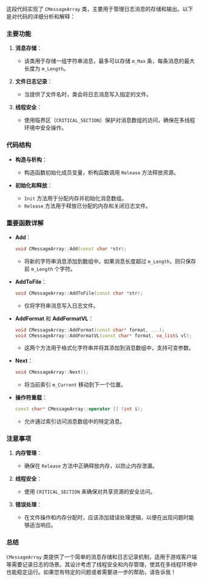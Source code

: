 这段代码实现了 `CMessageArray` 类，主要用于管理日志消息的存储和输出。以下是对代码的详细分析和解释：

### 主要功能

1. **消息存储**：
   - 该类用于存储一组字符串消息，最多可以存储 `m_Max` 条，每条消息的最大长度为 `m_Length`。

2. **文件日志记录**：
   - 当提供了文件名时，类会将日志消息写入指定的文件。

3. **线程安全**：
   - 使用临界区（`CRITICAL_SECTION`）保护对消息数组的访问，确保在多线程环境中安全操作。

### 代码结构

- **构造与析构**：
  - 构造函数初始化成员变量，析构函数调用 `Release` 方法释放资源。

- **初始化和释放**：
  - `Init` 方法用于分配内存并初始化消息数组。
  - `Release` 方法用于释放已分配的内存和关闭日志文件。

### 重要函数详解

- **Add**：
  ```cpp
  void CMessageArray::Add(const char *str);
  ```
  - 将新的字符串消息添加到数组中。如果消息长度超过 `m_Length`，则只保存前 `m_Length` 个字符。

- **AddToFile**：
  ```cpp
  void CMessageArray::AddToFile(const char *str);
  ```
  - 仅将字符串消息写入日志文件。

- **AddFormat** 和 **AddFormatVL**：
  ```cpp
  void CMessageArray::AddFormat(const char* format, ...);
  void CMessageArray::AddFormatVL(const char* format, va_list& vl);
  ```
  - 这两个方法用于格式化字符串并将其添加到消息数组中，支持可变参数。

- **Next**：
  ```cpp
  void CMessageArray::Next();
  ```
  - 将当前索引 `m_Current` 移动到下一个位置。

- **操作符重载**：
  ```cpp
  const char* CMessageArray::operator [] (int i);
  ```
  - 允许通过索引访问消息数组中的特定消息。

### 注意事项

1. **内存管理**：
   - 确保在 `Release` 方法中正确释放内存，以防止内存泄漏。

2. **线程安全**：
   - 使用 `CRITICAL_SECTION` 来确保对共享资源的安全访问。

3. **错误处理**：
   - 在文件操作和内存分配时，应该添加错误处理逻辑，以便在出现问题时能够适当响应。

### 总结

`CMessageArray` 类提供了一个简单的消息存储和日志记录机制，适用于游戏客户端等需要记录日志的场景。其设计考虑了线程安全和内存管理，使其在多线程环境中也能稳定运行。如果您有特定的问题或者需要进一步的帮助，请告诉我！